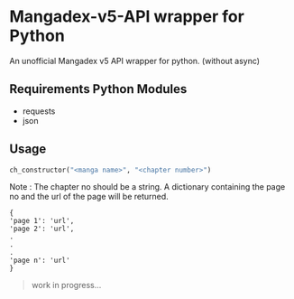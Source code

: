# Mangadex-v5-API wrapper for Python
An unofficial Mangadex v5 API wrapper for python. (without async)

## Requirements Python Modules
 - requests
 - json

## Usage
```python
ch_constructor("<manga name>", "<chapter number>")
```
Note : The chapter no should be a string.
A dictionary containing the page no and the url of the page will be returned.
```
{
'page 1': 'url',
'page 2': 'url',
.
.
.
'page n': 'url'
}
```
> work in progress...
